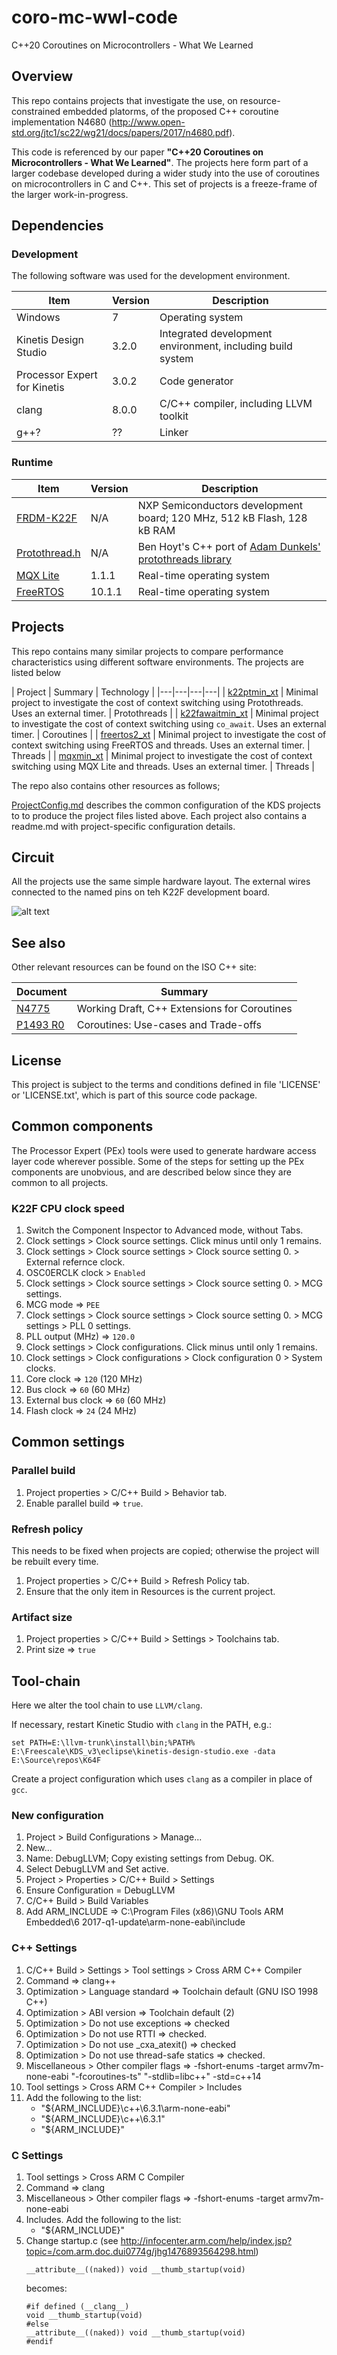# coro-mc-wwl-code
C++20 Coroutines on Microcontrollers - What We Learned

## Overview

This repo contains projects that investigate the use, on resource-constrained embedded platorms, of the proposed C++ coroutine implementation N4680 (http://www.open-std.org/jtc1/sc22/wg21/docs/papers/2017/n4680.pdf). 

This code is referenced by our paper **"C++20 Coroutines on Microcontrollers - What We Learned"**.
The projects here form part of a larger codebase developed during a wider study into the use of coroutines on microcontrollers in C and C++. 
This set of projects is a freeze-frame of the larger work-in-progress.

## Dependencies

### Development

The following software was used for the development environment.

| Item | Version | Description |
|---|---|---|
| Windows | 7 | Operating system |
| Kinetis Design Studio | 3.2.0 | Integrated development environment, including build system |
| Processor Expert for Kinetis | 3.0.2 | Code generator |
| clang  | 8.0.0 | C/C++ compiler, including LLVM toolkit |
| g++? | ?? | Linker |

### Runtime

| Item | Version | Description |
|---|---|---|
| [FRDM-K22F](https://www.nxp.com/support/developer-resources/evaluation-and-development-boards/freedom-development-boards/mcu-boards/nxp-freedom-development-platform-for-kinetis-k22-mcus:FRDM-K22F) | N/A | NXP Semiconductors development board; 120 MHz, 512 kB Flash, 128 kB RAM |
| [Protothread.h](https://github.com/benhoyt/protothreads-cpp) | N/A | Ben Hoyt's C++ port of [Adam Dunkels' protothreads library](http://www.sics.se/~adam/pt/) |
| [MQX Lite](https://www.nxp.com/products/no-longer-manufactured/nxp-mqx-lite-real-time-operating-system-rtos:MQXLITE) | 1.1.1 | Real-time operating system |
| [FreeRTOS](https://www.freertos.org/) | 10.1.1 | Real-time operating system |

## Projects

This repo contains many similar projects to compare performance characteristics using different software environments. The projects are listed below 

| Project | Summary | Technology |
|---|---|---|---|
| [k22ptmin_xt](../master/k22ptmin_xt/readme.md) | Minimal project to investigate the cost of context switching using Protothreads. Uses an external timer. | Protothreads |
| [k22fawaitmin_xt](../master/k22fawaitmin_xt/readme.md) | Minimal project to investigate the cost of context switching using `co_await`. Uses an external timer. | Coroutines |
| [freertos2_xt](../master/freertos2_xt/readme.md) | Minimal project to investigate the cost of context switching using FreeRTOS and threads. Uses an external timer. | Threads |
| [mqxmin_xt](../master/mqxmin_xt/readme.md) | Minimal project to investigate the cost of context switching using MQX Lite and threads. Uses an external timer. | Threads |

The repo also contains other resources as follows;

[ProjectConfig.md](ProjectConfig.md) describes the common configuration of the KDS projects to to produce the project files listed above. Each project also contains a readme.md with project-specific configuration details.

## Circuit

All the projects use the same simple hardware layout. The external wires connected to the named pins on teh K22F development board. 

![alt text](coro_min_test_bb.png)
## See also

Other relevant resources can be found on the ISO C++ site:

| Document | Summary |
|---|---|
[N4775](http://www.open-std.org/jtc1/sc22/wg21/docs/papers/2018/n4775.pdf) | Working Draft, C++ Extensions for Coroutines |
[P1493 R0](http://www.open-std.org/jtc1/sc22/wg21/docs/papers/2019/p1493r0.pdf) | Coroutines: Use-cases and Trade-offs |

## License

This project is subject to the terms and conditions defined in file 'LICENSE' or 'LICENSE.txt', which is part of this source code package.



## Common components

The Processor Expert (PEx) tools were used to generate hardware access layer code wherever possible. Some of the steps for setting up the PEx components are unobvious, and are described below since they are common to all projects. 

### K22F CPU clock speed

1. Switch the Component Inspector to Advanced mode, without Tabs.
1. Clock settings > Clock source settings. Click minus until only 1 remains.
1. Clock settings > Clock source settings > Clock source setting 0. > External refernce clock.
1. OSC0ERCLK clock > `Enabled`
1. Clock settings > Clock source settings > Clock source setting 0. > MCG settings. 
1. MCG mode => `PEE` 
1. Clock settings > Clock source settings > Clock source setting 0. > MCG settings > PLL 0 settings. 
1. PLL output (MHz) => `120.0`
1. Clock settings > Clock configurations. Click minus until only 1 remains.
1. Clock settings > Clock configurations > Clock configuration 0 > System clocks.
1. Core clock => `120` (120 MHz)
1. Bus  clock => `60` (60 MHz)
1. External bus clock => `60` (60 MHz)
1. Flash clock => `24` (24 MHz)

## Common settings

### Parallel build

1. Project properties > C/C++ Build > Behavior tab.
1. Enable parallel build => `true`.

### Refresh policy

This needs to be fixed when projects are copied; otherwise the project will be rebuilt every time. 

1. Project properties > C/C++ Build > Refresh Policy tab.
1. Ensure that the only item in Resources is the current project.

### Artifact size

1. Project properties > C/C++ Build > Settings > Toolchains tab.
1. Print size => `true`

## Tool-chain

Here we alter the tool chain to use `LLVM/clang`.

If necessary, restart Kinetic Studio with `clang` in the PATH, e.g.:

```
set PATH=E:\llvm-trunk\install\bin;%PATH%
E:\Freescale\KDS_v3\eclipse\kinetis-design-studio.exe -data E:\Source\repos\K64F
```

Create a project configuration which uses `clang` as a compiler in place of `gcc`. 

### New configuration

1. Project > Build Configurations > Manage...
1. New...
1. Name: DebugLLVM; Copy existing settings from Debug. OK.
1. Select DebugLLVM and Set active.
1. Project > Properties > C/C++ Build > Settings
1. Ensure Configuration = DebugLLVM
1. C/C++ Build > Build Variables
1. Add ARM_INCLUDE => C:\Program Files (x86)\GNU Tools ARM Embedded\6 2017-q1-update\arm-none-eabi\include

### C++ Settings

1. C/C++ Build > Settings > Tool settings > Cross ARM C++ Compiler 
1. Command => clang++
1. Optimization > Language standard => Toolchain default (GNU ISO 1998 C++)
1. Optimization > ABI version => Toolchain default (2)
1. Optimization > Do not use exceptions => checked
1. Optimization > Do not use RTTI => checked.
1. Optimization > Do not use _cxa_atexit() => checked
1. Optimization > Do not use thread-safe statics => checked.
1. Miscellaneous > Other compiler flags => -fshort-enums -target armv7m-none-eabi "-fcoroutines-ts" "-stdlib=libc++" -std=c++14 
1. Tool settings > Cross ARM C++ Compiler > Includes
1. Add the following to the list:
    - "${ARM_INCLUDE}\c++\6.3.1\arm-none-eabi"
    - "${ARM_INCLUDE}\c++\6.3.1"
    - "${ARM_INCLUDE}"

### C Settings

1. Tool settings > Cross ARM C Compiler 
1. Command => clang
1. Miscellaneous > Other compiler flags => -fshort-enums -target armv7m-none-eabi
1. Includes. Add the following to the list:
    - "${ARM_INCLUDE}"
1. Change startup.c (see http://infocenter.arm.com/help/index.jsp?topic=/com.arm.doc.dui0774g/jhg1476893564298.html)
	```
	__attribute__((naked)) void __thumb_startup(void)
	```
	becomes:
	```
	#if defined (__clang__)
	void __thumb_startup(void)
	#else
	__attribute__((naked)) void __thumb_startup(void)
	#endif
	```
